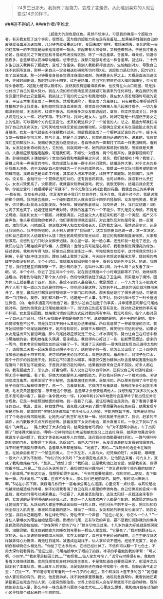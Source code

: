 > 24岁生日那天，我拥有了超能力，变成了含羞侠，从此碰到喜欢的人就会变成14岁的样子。

###碰不得的人
####作者/李维北

						1超能力的颜色是红色。虽然不想承认，可是我的确是一个超能力者。有天我发现了这个事实，很慌张。因为我的超能力实在是有些羞耻……如果被异性碰到自己的皮肤就会血液流速加快，几分钟内就会重返14岁，变回未成年模样。我想来想去，变化的那一天和往常唯一的不同就是母亲给我送来一锅汤，尝起来有大排骨味，又有些像鸭汤。于是我打电话给她，连续追问之下确定这和寻常老鸭汤没有区别。除了一株含羞草。含羞草。母亲说，知道你熬夜多，含羞草可以安神帮助睡眠。想来想去，我都只能够考虑这一株含羞草。就这样，二十四岁生日这天我拥有了超能力，变成了含羞侠。看到人我都躲得远远的，生怕触到对方，导致自己找不到厕所变身，那样一来自己一定会被送到研究所切片照X光。说超能力是红色的，因为它代表了血液加速，那一分钟要变身前会觉得浑身燥热难耐，仿佛置身火炉之上。大概是血液流速太快，导致时间倒退，暂时性回到十四岁。红色是热情，可当它们拥挤在你大脑和眼睛里，只会觉得头昏眼花。2超能力是可以锻炼的。虽然我没有迎着海浪挥拳，也没有在火山口跑圈，可是我也付出了自己的最大努力。我在人流如织的商场里灵活躲避可能袭来的任何异性，我在拥挤的商业区里计算彼此安全距离，我挑战上下班的死亡公车和魔鬼地铁，我在女人街忍耐随时可能的变身。平日正常生活变成了一种修炼。然后我进阶了。我变成了含羞侠II，只有被我心生好感的异性接触才会让我变身。看到她时我浑身血液倒流，感觉自己仿佛被人倒吊起来打棍子，一切力量都涌到脸部，无法思考，红得不像话。后来很多次女友都说起过，莫奈，你突然变成关公，好像从没见过女人一样，好好笑哦。不对不对，我妈也是女人。当然，妈妈可能是一种超然于男女之上的性别，可以朝两个方向任意变化。尤其如我这样少了一个爸爸的人。总之，超能力帮我扫描到了自己的真命天女，它可笑地成为我恋爱前进的推动机。只是确立恋爱关系也没能阻止我的变身继续。女友一生气就会忍不住朝我扑过来，然后我就变成了一个眼神迷茫哀伤的少年。接下来女友一般都是哈哈大笑，怒气全消。她是个活泼的人，和我形成俗话说的互补。说真的，我感觉我们互相都没补上。反而仿佛正因为遇见彼此，各自特点的一面都打了鸡血一样更加鲜明。看到我，女友就会出奇地有活力，见到她，我就两眼一闭。她的朋友都说我们很配，简直就是夫妻相。夫妻相应该是越走越像。可是我们呢，不如说一对搭档，两个说相声的，就像郭德纲和于谦。郭德纲能和于谦结婚吗？女友挡在我和电脑屏幕之间说，莫奈，我们结婚吧！啥？我傻了。屏幕上传来一声痛苦的惨叫，我的提莫队长被一群小兵补刀致死。结婚是件大事。对于丈夫的身份我毫无准备，也不太确定自己能够成为一个合格的成熟男人。我提出一些实际问题希望她能够知难而退。我说自己是自由工作者，其实收入根本不稳定，维持不了家庭啊。她拍胸口，我养你，没关系，金融行业一个顶俩还是可以的，还有我爸妈有钱，也可以养你。我没有什么责任心。女友兴致更高了，说那更好，我就喜欢玩养成游戏。我说，我很无聊的，结婚后我会更无聊，你能忍受吗？她摆摆手说“带就不”，你不无聊怎么衬托出我的有趣。我使出自己的杀手锏——我有病。女友有些迟疑，你没法生孩子我们可以领养的，我不介意。我说不对不对，我是说我的那个病啊。我可是含羞侠，一个碰到喜欢的人就会变回十四岁的怪胎啊。女友哈哈笑道，那更好，你只要出轨我马上就能发现，多好啊。被她的执着感动，我咬牙说：好，我们就结婚！3闹也闹了笑也笑了，结婚还是得严肃对待，该做的准备工作一个不能少。首先是见丈母娘。不愧是丈母娘，简直和女友一个翻版，对我很满意。只是岳父大人看起来和我不是一个类型，威严又不露声色，像头审视猎物的老狮子。他们家都觉得我还蛮好。对此激烈反对的是母亲，她一反常态，激烈坚决。问她原因，她说我这种人和女友很难长久，因为我太没用。虽然这是事实，还是让我很伤心。我不想听她的，从小到大说够了“我妈说”，这次我想要自己说一说，拿一拿决定。想和自己喜欢的人结婚有什么错？跑去民政局那天阳光灿烂，路过的狗都朝我露出微笑，大家都很漂亮。没想到在门口时女友脚步迟疑。我心里一紧。她一脸心事，还是和我一起走了进去。给我们办证的马尾姑娘声音软糯，人很漂亮！当然也有可能是心情好，我看谁都觉得漂亮的缘故。接过表格，我刷刷写得飞快，好像自己曾经演练过一样。写完后换女友签字。这时候我突然肚子剧痛，于是飞快冲往卫生间。蹲在马桶上我想了起来，今天由于老想这事醒来太早，提前喝的两罐牛奶都没有热过。半个小时后，我腿脚发软回到那个屋子，看到女友脸色不太好。她说，我想了想，我们还是互相再观察一下。我少有的急了。这叫什么事儿啊，为什么啊？女友看了我一眼，说，半个小时，你去了卫生间半个小时。就在我还琢磨半个小时难道都等不了时，她继续陈述理由。我看到你碰到了那个女人的手。然后你就假装肚子痛去了卫生间，其实是为了掩饰。因为你马上就会重返十四岁。莫奈，最想不到的人最会骗人。我是想岔了，一个人为什么不能喜欢两个人呢？我一直以为自己是你的唯一，你也应该是这样，没想到不对……她说完话后就冷静地离开了。甚至，最后还叮嘱我记得帮她拿一下家门口的快递。那天我给她打了很多通电话，可是她都一口打断说，莫奈，我们都冷静一下。结婚是一件大事，对不对。我绞尽脑汁写了一封长信通过微信、QQ、电邮多通道同时发给了她。里头讲述自己拉肚子的事实，并承诺愿意和那位马尾姑娘对峙。当她的面我会让马尾姑娘摸我一下，测试自己到底有没有变化。我对自己爱她的事实毫不怀疑。女友没有回我。她用我习惯的沉默方式应对我的所有申辩。我无可奈何，每个人都对另一个自己无可奈何。4好几天我脑子里都是拒绝两个字。说结婚的是她，说不干的也是她。我不由觉得有些不公平。可是我又找不到什么其他办法来缓解。所以我选择了一种最隐秘的方式。我开始回想那个马尾姑娘的样子，她声音软软的，眼睛不大却明亮，微笑很少可恰到好处。如果说女友是溢出来的冒泡啤酒，那么马尾姑娘应该就是三分之二杯冰镇可乐。努力让自己在幻想中和马尾姑娘约会。我和她在街头偶遇，眉来眼去。我觉得内心好过了一些，掐断罪恶想法。后来的一周内，我老老实实按照女友的话冷静了一下。我请了三天的假——很快我就发现自己请得太及时了。请假第二天我一起床发现自己胡子不见了。站在镜子前一看，他怎么又出现了！二十四岁的我厌恶地看着十四岁的我。更可怕的是无论我冲凉水，疯狂玩游戏，看战争片，对镜子吐口水，那个十四岁的我就是不走。我实在不知道怎么回事。难道仅仅因为精神出轨含羞草就害羞到这种程度吗？我有些不能接受。于是我求助万能的网络。结果看到原来自己并不孤独。好多人都在问，我有超能力了，怎么办，好害怕啊。有人说自己可以自带BGM，还有说自己可以随时变成一颗无坚不摧的蛋。看了看，好像大家都是些无用的超能力。所以我只好换了一个搜索词条。关键词变成含羞草。结果发现了不少秘密。含羞草居住在热带，是怕冷的。所以那天我喝了冷牛奶拉肚子也就可以解释得清楚了。再一个，含羞草有毒。它体内含有羞草碱，接触过多会引起眉毛稀疏、毛发变黄甚至脱落——原来是这个原因，含羞草才会想要远离他人。我想到碰了我多次的女友是不是可能中毒了。最后一条令我大吃一惊。1938年和1976年地震时含羞草叶子都出现反常闭合现象。它是一种能预测地震的植物。我一连看了几遍，查证后确定这是真的。看了看镜子里年轻的自己，我说，莫奈，拯救世界吧。首先我火速冲到了超市里想要购买应急用品，结果发现今天是打折日，前面排的“买够15块送鸡蛋”老年长队让人绝望。不能再拖延下去，我先是给老妈打了个电话说有可能地震，让她先出门到空旷地方躲一躲。她问我是不是病了。我说，赶紧的不骗你，出门散散步买点东西也好啊。接着我摁下女友的电话，那头直接关机。一急之下我叫了出租车飞奔而去。一路上我想了太多的台词，结果全给老司机的一句“对不起啊小朋友，车子出问题了”给堵得大脑空白。明明一分钟前他还打电话和朋友说马上过去打麻将，结果原地靠边停车就说车子出问题了。我这才体会到未成年人的愤怒，连花钱买东西都要被打折扣。一路气喘吁吁跑到她的门外，我整理了下思绪，急促敲门。白色大门打开，头发湿漉漉的女友看到我很意外。我平时是不搞突然袭击的，含羞草从来都是被动。“地震了，真的……”我剩余的话全卡在喉咙里。在她身后出现了一个陌生的男人，三十岁左右，人高马大，纪梵希的短T，大裤衩，眼睛里一股大户人家的不耐烦。“你认识的小孩吗？”女友镇定地点点头，让他回去呆着，将门关上，变成了我和她站在门外。“莫奈……”她想了想：“我妈说，还是我和他比较合适。倒是我爸爸，觉得你很不错……只是……”我点点头说明白了。最后她饶有兴趣地问：“你又遇到哪个感兴趣的姑娘了吗？是谁啊。”听到这句话，我想哭却哭不出来。“今天可能要地震的，你和你的……朋友，去下面躲一躲。内线消息。”“没事。应该不会多大。那么我们还是朋友的，莫奈，有时间出来玩儿啊。”5站在小区下面，我目睹几栋四十一层电梯公寓左右摇摆，心里没有一点快意。与其说是被甩被拒结婚造成的难堪，倒不如说我看清了自己在别人眼里的卑微角色。自己仿佛真的变成一株盆栽，喜欢的时候可以摸来摸去，不想要了，从卧室丢到阳台，还说太阳好一点我还会来看你的。女友说的话里明明确确已经暗示过，喜欢一个人和喜欢两个人都是可能的。民政局之旅反而让她抛弃了我。从跃动的大楼里不断涌出蚂蚁一样的人群，他们闷头冲刺不发一言，把尖叫和恐惧全部注入肌肉里，像被风吹着跑的落叶。骚动了一阵后，女友和她的新男友也出现了。她四处张望，我将自己藏起来，躲在绿化带后。旁边传来一个声音：“这位小朋友，你怎么一个人？”一身仙人掌睡衣的陌生姑娘皱眉问我。熟悉的马尾，还有软软的声音，要不是我幻觉那就的的确确是民政局的那位姑娘。“你在哭啊？受伤了吗？”她关切地走过来。十几岁的最大好处就是想哭就哭，泪腺灵敏。我注意到她宽大的睡衣臂弯里有一颗仙人掌盆栽。“它要死了。”我对她翻译仙人掌的话。仙人掌说她每天都浇水照顾，实在太频繁了，自己又不是娇弱的植物，活生生硬汉就这样被弄得心力憔悴，再无往日雄风。被害成这副样子，仙人掌却说不怪她，经验不足罢了，她会明白和植物怎么相处的。“你给了它太多的水，它根已经烂掉了。不信你可以翻一下七色土，不用太深你就看得到。”验证过后，马尾姑娘睁大了眼拍了拍我，冰凉的手指触到我的手臂：“可以啊，小同学。”“我家里是搞园艺的……”“都怪我……仙人掌太可怜了。”谎言有时候很有用。我和她看着大楼继续跳舞。突然我感觉到身体开始发生变化，于是我知道自己要变回来了。偷溜开之后回复到了本尊状态，换上成年人的衣服。马尾姑娘则还在四处寻找那个小男孩。我鼓起勇气走过去：“打扰一下，不知道你有没有看到一个十几岁的小男生。背个和我背上差不多的包？”她抱着仙人掌说有的有的。我说，他是我弟弟，找不到他家里很着急。她说别急我帮你。我看到她还紧紧抱着正在死去的仙人掌，心里突然很治愈。世界上依旧有人会在乎那些说不出话的植物。既然她能容忍仙人掌，那么再多一株含羞草问题也不会太大吧……心里这么想着，我和她开始在动荡的小区寻找那个藏起来的十年前的我。			  		